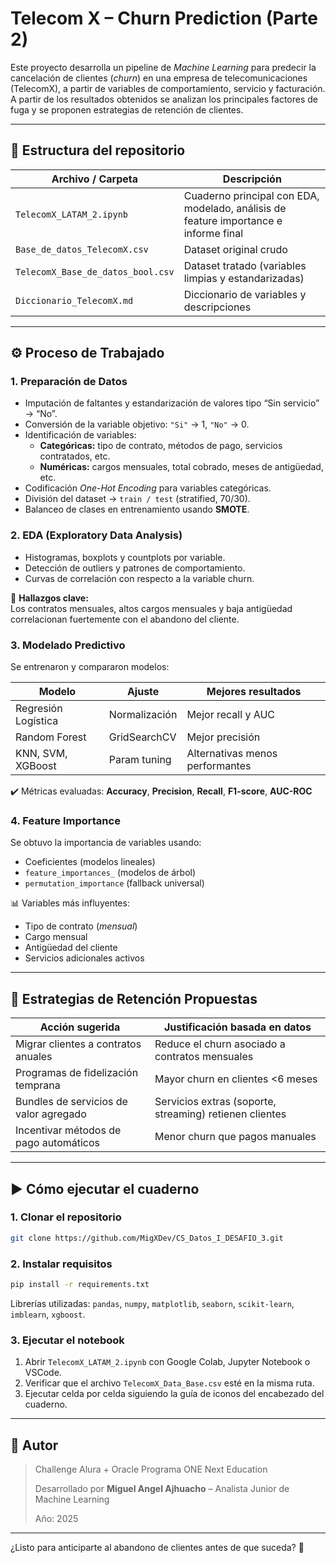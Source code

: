 # Telecom X – Churn Prediction (Parte 2)

Este proyecto desarrolla un pipeline de *Machine Learning* para predecir la cancelación de clientes (*churn*) en una empresa de telecomunicaciones (TelecomX), a partir de variables de comportamiento, servicio y facturación. A partir de los resultados obtenidos se analizan los principales factores de fuga y se proponen estrategias de retención de clientes.

---

## 📁 Estructura del repositorio

| Archivo / Carpeta                      | Descripción                                                                 |
|----------------------------------------|-----------------------------------------------------------------------------|
| `TelecomX_LATAM_2.ipynb`               | Cuaderno principal con EDA, modelado, análisis de feature importance e informe final |
| `Base_de_datos_TelecomX.csv`           | Dataset original crudo                                                     |
| `TelecomX_Base_de_datos_bool.csv`      | Dataset tratado (variables limpias y estandarizadas)                       |
| `Diccionario_TelecomX.md`              | Diccionario de variables y descripciones                                   |

---

## ⚙️ Proceso de Trabajado

### 1. **Preparación de Datos**
- Imputación de faltantes y estandarización de valores tipo “Sin servicio” → “No”.
- Conversión de la variable objetivo: `"Si"` → 1, `"No"` → 0.
- Identificación de variables:
  - **Categóricas:** tipo de contrato, métodos de pago, servicios contratados, etc.
  - **Numéricas:** cargos mensuales, total cobrado, meses de antigüedad, etc.
- Codificación *One-Hot Encoding* para variables categóricas.
- División del dataset → `train / test` (stratified, 70/30).
- Balanceo de clases en entrenamiento usando **SMOTE**.

### 2. **EDA (Exploratory Data Analysis)**
- Histogramas, boxplots y countplots por variable.
- Detección de outliers y patrones de comportamiento.
- Curvas de correlación con respecto a la variable churn.

📌 **Hallazgos clave:**  
Los contratos mensuales, altos cargos mensuales y baja antigüedad correlacionan fuertemente con el abandono del cliente.

### 3. **Modelado Predictivo**
Se entrenaron y compararon modelos:

| Modelo                 | Ajuste           | Mejores resultados |
|------------------------|------------------|--------------------|
| Regresión Logística    | Normalización    | Mejor recall y AUC |
| Random Forest          | GridSearchCV     | Mejor precisión    |
| KNN, SVM, XGBoost      | Param tuning     | Alternativas menos performantes |

✔️ Métricas evaluadas: **Accuracy**, **Precision**, **Recall**, **F1-score**, **AUC-ROC**

### 4. **Feature Importance**
Se obtuvo la importancia de variables usando:
- Coeficientes (modelos lineales)
- `feature_importances_` (modelos de árbol)
- `permutation_importance` (fallback universal)

📊 Variables más influyentes:
- Tipo de contrato (*mensual*)
- Cargo mensual
- Antigüedad del cliente
- Servicios adicionales activos

---

## 🚀 Estrategias de Retención Propuestas

| Acción sugerida                            | Justificación basada en datos                         |
|-------------------------------------------|--------------------------------------------------------|
| Migrar clientes a contratos anuales       | Reduce el churn asociado a contratos mensuales        |
| Programas de fidelización temprana        | Mayor churn en clientes <6 meses                      |
| Bundles de servicios de valor agregado    | Servicios extras (soporte, streaming) retienen clientes|
| Incentivar métodos de pago automáticos    | Menor churn que pagos manuales                        |

---

## ▶️ Cómo ejecutar el cuaderno

### 1. Clonar el repositorio

```bash
git clone https://github.com/MigXDev/CS_Datos_I_DESAFIO_3.git
````

### 2. Instalar requisitos

```bash
pip install -r requirements.txt
```

Librerías utilizadas:
`pandas`, `numpy`, `matplotlib`, `seaborn`, `scikit-learn`, `imblearn`, `xgboost`.

### 3. Ejecutar el notebook

1. Abrir `TelecomX_LATAM_2.ipynb` con Google Colab, Jupyter Notebook o VSCode.
2. Verificar que el archivo `TelecomX_Data_Base.csv` esté en la misma ruta.
3. Ejecutar celda por celda siguiendo la guía de iconos del encabezado del cuaderno.

---

## 📌 Autor

> Challenge Alura + Oracle
> Programa ONE Next Education
> 
> Desarrollado por **Miguel Angel Ajhuacho** – Analista Junior de Machine Learning
> 
> Año: 2025

---

¿Listo para anticiparte al abandono de clientes antes de que suceda? 🚀
